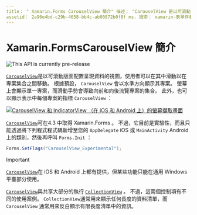 ```yaml
---
title： " Xamarin.Forms CarouselView 簡介" 描述： "CarouselView 是以可滾動版面配置呈現資料的視圖，使用者可以在其中滑動以在專案集合中移動。"
assetid： 2a96e4bd-c29b-4658-bb4c-ab00872b0f8f ms. 技術： xamarin-表單作者： davidbritch ms. author： dabritch ms. date： 10/08/2019 no-loc： [ Xamarin.Forms ， Xamarin.Essentials ]
---
```


# <a name="xamarinforms-carouselview-introduction"></a>Xamarin.FormsCarouselView 簡介

![](~/media/shared/preview.png "This API is currently pre-release")

[`CarouselView`](xref:Xamarin.Forms.CarouselView)是以可滾動版面配置呈現資料的視圖，使用者可以在其中滑動以在專案集合之間移動。 根據預設， `CarouselView` 會以水準方向顯示其專案。 螢幕上會顯示單一專案，而滑動手勢會導致向前和向後流覽專案的集合。 此外，也可以顯示表示中每個專案的指標 `CarouselView` ：

[![CarouselView 和 IndicatorView （在 iOS 和 Android 上）的螢幕擷取畫面](populate-data-images/indicators.png "IndicatorView 圓形")](populate-data-images/indicators-large.png#lightbox "IndicatorView 圓形")

[`CarouselView`](xref:Xamarin.Forms.CarouselView)可在4.3 中取得 Xamarin.Forms 。 不過，它目前是實驗性，而且只能透過將下列程式程式碼新增至您的 `AppDelegate` iOS 或 `MainActivity` Android 上的類別，然後再呼叫 `Forms.Init` ：

```csharp
Forms.SetFlags("CarouselView_Experimental");
```

> [!IMPORTANT]
> [`CarouselView`](xref:Xamarin.Forms.CarouselView)在 iOS 和 Android 上都有提供，但某些功能只能在通用 Windows 平臺部分使用。

[`CarouselView`](xref:Xamarin.Forms.CarouselView)與共享大部分的執行 [`CollectionView`](xref:Xamarin.Forms.CollectionView) 。 不過，這兩個控制項有不同的使用案例。 `CollectionView`通常用來顯示任何長度的資料清單，而 `CarouselView` 通常用來反白顯示有限長度清單中的資訊。
